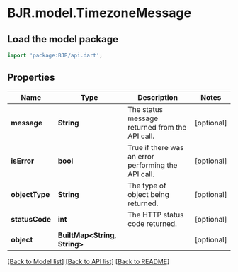 # BJR.model.TimezoneMessage

## Load the model package
```dart
import 'package:BJR/api.dart';
```

## Properties
Name | Type | Description | Notes
------------ | ------------- | ------------- | -------------
**message** | **String** | The status message returned from the API call. | [optional] 
**isError** | **bool** | True if there was an error performing the API call. | [optional] 
**objectType** | **String** | The type of object being returned. | [optional] 
**statusCode** | **int** | The HTTP status code returned. | [optional] 
**object** | **BuiltMap<String, String>** |  | [optional] 

[[Back to Model list]](../README.md#documentation-for-models) [[Back to API list]](../README.md#documentation-for-api-endpoints) [[Back to README]](../README.md)


